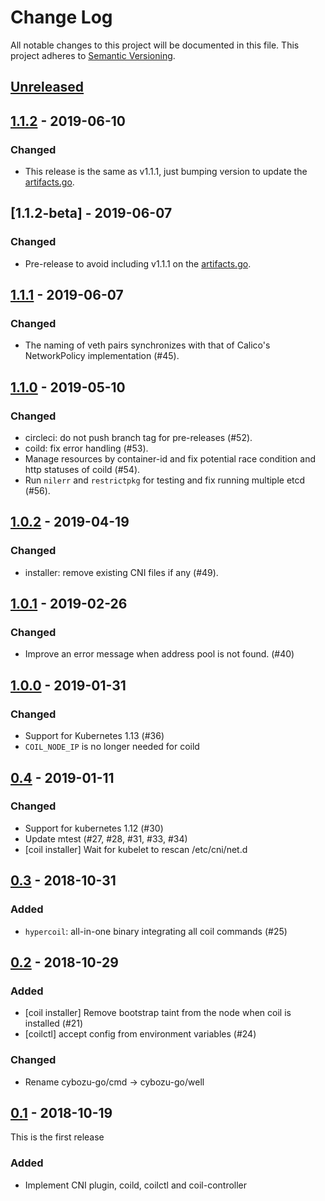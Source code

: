 # Change Log

All notable changes to this project will be documented in this file.
This project adheres to [Semantic Versioning](http://semver.org/).

## [Unreleased]

## [1.1.2] - 2019-06-10

### Changed

- This release is the same as v1.1.1, just bumping version to update the [artifacts.go](https://github.com/cybozu-go/neco/blob/master/artifacts.go).

## [1.1.2-beta] - 2019-06-07

### Changed

- Pre-release to avoid including v1.1.1 on the [artifacts.go](https://github.com/cybozu-go/neco/blob/master/artifacts.go).

## [1.1.1] - 2019-06-07

### Changed

- The naming of veth pairs synchronizes with that of Calico's NetworkPolicy implementation (#45).

## [1.1.0] - 2019-05-10

### Changed

- circleci: do not push branch tag for pre-releases (#52).
- coild: fix error handling (#53).
- Manage resources by container-id and fix potential race condition and http statuses of coild (#54).
- Run `nilerr` and `restrictpkg` for testing and fix running multiple etcd (#56).

## [1.0.2] - 2019-04-19

### Changed

- installer: remove existing CNI files if any (#49).

## [1.0.1] - 2019-02-26

### Changed

- Improve an error message when address pool is not found. (#40)

## [1.0.0] - 2019-01-31

### Changed

- Support for Kubernetes 1.13 (#36)
- `COIL_NODE_IP` is no longer needed for coild

## [0.4] - 2019-01-11

### Changed

- Support for kubernetes 1.12 (#30)
- Update mtest (#27, #28, #31, #33, #34)
- [coil installer] Wait for kubelet to rescan /etc/cni/net.d

## [0.3] - 2018-10-31

### Added

- `hypercoil`: all-in-one binary integrating all coil commands (#25)

## [0.2] - 2018-10-29

### Added

- [coil installer] Remove bootstrap taint from the node when coil is installed (#21)
- [coilctl] accept config from environment variables (#24)

### Changed

- Rename cybozu-go/cmd -> cybozu-go/well

## [0.1] - 2018-10-19

This is the first release

### Added

- Implement CNI plugin, coild, coilctl and coil-controller

[Unreleased]: https://github.com/cybozu-go/coil/compare/v1.1.2...HEAD
[1.1.2]: https://github.com/cybozu-go/coil/compare/v1.1.1...v1.1.2
[1.1.1]: https://github.com/cybozu-go/coil/compare/v1.1.0...v1.1.1
[1.1.0]: https://github.com/cybozu-go/coil/compare/v1.0.2...v1.1.0
[1.0.2]: https://github.com/cybozu-go/coil/compare/v1.0.1...v1.0.2
[1.0.1]: https://github.com/cybozu-go/coil/compare/v1.0.0...v1.0.1
[1.0.0]: https://github.com/cybozu-go/coil/compare/v0.4...v1.0.0
[0.4]: https://github.com/cybozu-go/coil/compare/v0.3...v0.4
[0.3]: https://github.com/cybozu-go/coil/compare/v0.2...v0.3
[0.2]: https://github.com/cybozu-go/coil/compare/v0.1...v0.2
[0.1]: https://github.com/cybozu-go/coil/compare/91f0cb8b46e800f41a6b811fce811977ac52b07d...v0.1
